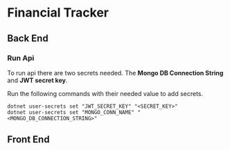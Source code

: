 # Financial Tracker

## Back End
### Run Api
To run api there are two secrets needed.
The <b>Mongo DB Connection String</b> and <b>JWT secret key</b>.

Run the following commands with their needed value to add secrets.
```
dotnet user-secrets set "JWT_SECRET_KEY" "<SECRET_KEY>" 
dotnet user-secrets set "MONGO_CONN_NAME" "<MONGO_DB_CONNECTION_STRING>"
```

## Front End